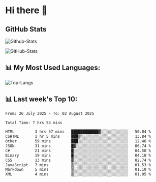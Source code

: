 # Hi there 👋

## GitHub Stats
![Github-Stats](https://github-readme-stats-sigma-five.vercel.app/api?username=ltorson&show_icons=true&theme=radical&count_private=true&show=reviews,discussions_started,discussions_answered,prs_merged,prs_merged_percentage)

![GitHub-Stats](https://github-readme-stats.vercel.app/api/wakatime?username=LeeTorson&theme=synthwave&size_weight=0.5&count_weight=0.5&title_color=36F9F6&langs_count=10&count_private=true)

## 📊 My Most Used Languages:
![Top-Langs](https://github-readme-stats-sigma-five.vercel.app/api/top-langs/?username=LTorson&layout=compact&langs_count=10)


## 📊 Last week's Top 10:
<!--START_SECTION:waka-->

```txt
From: 26 July 2025 - To: 02 August 2025

Total Time: 7 hrs 54 mins

HTML         3 hrs 57 mins   ████████████▓░░░░░░░░░░░░   50.04 %
CSHTML       1 hr 5 mins     ███▒░░░░░░░░░░░░░░░░░░░░░   13.84 %
Other        59 mins         ███░░░░░░░░░░░░░░░░░░░░░░   12.46 %
JSON         31 mins         █▓░░░░░░░░░░░░░░░░░░░░░░░   06.74 %
C#           21 mins         █░░░░░░░░░░░░░░░░░░░░░░░░   04.50 %
Binary       19 mins         █░░░░░░░░░░░░░░░░░░░░░░░░   04.10 %
CSS          13 mins         ▓░░░░░░░░░░░░░░░░░░░░░░░░   02.74 %
JavaScript   7 mins          ▒░░░░░░░░░░░░░░░░░░░░░░░░   01.53 %
Markdown     5 mins          ▒░░░░░░░░░░░░░░░░░░░░░░░░   01.10 %
XML          4 mins          ▒░░░░░░░░░░░░░░░░░░░░░░░░   01.05 %
```

<!--END_SECTION:waka-->
